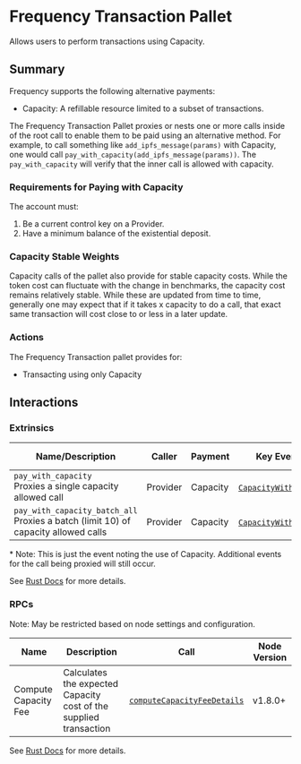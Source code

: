 # Frequency Transaction Pallet

Allows users to perform transactions using Capacity.

## Summary

Frequency supports the following alternative payments:

- Capacity: A refillable resource limited to a subset of transactions.

The Frequency Transaction Pallet proxies or nests one or more calls inside of the root call to enable them to be paid using an alternative method.
For example, to call something like `add_ipfs_message(params)` with Capacity, one would call `pay_with_capacity(add_ipfs_message(params))`.
The `pay_with_capacity` will verify that the inner call is allowed with capacity.

### Requirements for Paying with Capacity

The account must:
1. Be a current control key on a Provider.
2. Have a minimum balance of the existential deposit.

### Capacity Stable Weights

Capacity calls of the pallet also provide for stable capacity costs.
While the token cost can fluctuate with the change in benchmarks, the capacity cost remains relatively stable.
While these are updated from time to time, generally one may expect that if it takes x capacity to do a call, that exact same transaction will cost close to or less in a later update.

### Actions

The Frequency Transaction pallet provides for:

- Transacting using only Capacity

## Interactions

### Extrinsics

| Name/Description                 | Caller        | Payment | Key Events                                                                                                    | Runtime Added |
| -------------------------------- | ------------- | ------- | ------------------------------------------------------------------------------------------------------------- | ------------- |
| `pay_with_capacity`<br />Proxies a single capacity allowed call  | Provider | Capacity  | [`CapacityWithdrawn`](https://frequency-chain.github.io/frequency/pallet_capacity/pallet/enum.Event.html#variant.CapacityWithdrawn)* | 1             |
| `pay_with_capacity_batch_all`<br />Proxies a batch (limit 10) of capacity allowed calls  | Provider | Capacity  | [`CapacityWithdrawn`](https://frequency-chain.github.io/frequency/pallet_capacity/pallet/enum.Event.html#variant.CapacityWithdrawn)* | 1             |

\* Note: This is just the event noting the use of Capacity. Additional events for the call being proxied will still occur.

See [Rust Docs](https://frequency-chain.github.io/frequency/pallet_frequency_tx_payment/pallet/struct.Pallet.html) for more details.

### RPCs

Note: May be restricted based on node settings and configuration.

| Name    | Description       | Call                                                                                                 | Node Version |
| ------- | ----------------- | ---------------------------------------------------------------------------------------------------- | ------------ |
| Compute Capacity Fee | Calculates the expected Capacity cost of the supplied transaction | [`computeCapacityFeeDetails`](https://frequency-chain.github.io/frequency/pallet_frequency_tx_payment_rpc/trait.CapacityPaymentApiServer.html#tymethod.compute_capacity_fee_details) | v1.8.0+      |

See [Rust Docs](https://frequency-chain.github.io/frequency/pallet_frequency_tx_payment_rpc/trait.CapacityPaymentApiServer.html) for more details.
